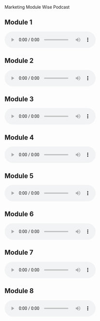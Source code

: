 Marketing Module Wise Podcast


## Module 1

<audio controls>
  <source src="https://github.com/sanjaybandaru-edu/audio/raw/refs/heads/main/MF-1.wav" type="audio/wav">
  Your browser does not support the audio element.
  
</audio>

## Module 2
<audio controls>
  <source src="https://github.com/sanjaybandaru-edu/audio/raw/refs/heads/main/MF-2.wav" type="audio/wav">
  Your browser does not support the audio element.
</audio>


## Module 3

<audio controls>
  <source src="https://github.com/sanjaybandaru-edu/audio/raw/refs/heads/main/marketing-3.wav" type="audio/wav">
  Your browser does not support the audio element.
</audio>


## Module 4

<audio controls>
  <source src="https://github.com/sanjaybandaru-edu/audio/raw/refs/heads/main/marketing-4.wav" type="audio/wav">
  Your browser does not support the audio element.
</audio>


## Module 5

<audio controls>
  <source src="https://github.com/sanjaybandaru-edu/audio/raw/refs/heads/main/MF -5_.wav" type="audio/wav">
  Your browser does not support the audio element.
</audio>


## Module 6
<!-- Coming Soon ... -->

<audio controls>
  <source src="https://github.com/sanjaybandaru-edu/audio/raw/refs/heads/main/MF-6.wav" type="audio/wav">
  Your browser does not support the audio element.
</audio>

## Module 7

<audio controls>
  <source src="https://github.com/sanjaybandaru-edu/audio/raw/refs/heads/main/MF-7.wav" type="audio/wav">
  Your browser does not support the audio element.
</audio>


## Module 8

<audio controls>
  <source src="https://github.com/sanjaybandaru-edu/audio/raw/refs/heads/main/MF-8.wav" type="audio/wav">
  Your browser does not support the audio element.
</audio>

